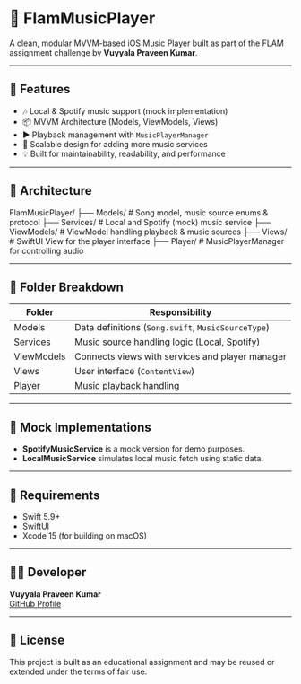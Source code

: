 # 🎵 FlamMusicPlayer

A clean, modular MVVM-based iOS Music Player built as part of the FLAM assignment challenge by **Vuyyala Praveen Kumar**.

---

## 🚀 Features

- 🎶 Local & Spotify music support (mock implementation)
- 📦 MVVM Architecture (Models, ViewModels, Views)
- ▶️ Playback management with `MusicPlayerManager`
- 🧪 Scalable design for adding more music services
- 💡 Built for maintainability, readability, and performance

---

## 🧠 Architecture

FlamMusicPlayer/
├── Models/ # Song model, music source enums & protocol
├── Services/ # Local and Spotify (mock) music service
├── ViewModels/ # ViewModel handling playback & music sources
├── Views/ # SwiftUI View for the player interface
├── Player/ # MusicPlayerManager for controlling audio


---

## 📂 Folder Breakdown

| Folder      | Responsibility                                   |
|-------------|--------------------------------------------------|
| Models      | Data definitions (`Song.swift`, `MusicSourceType`) |
| Services    | Music source handling logic (Local, Spotify)     |
| ViewModels  | Connects views with services and player manager  |
| Views       | User interface (`ContentView`)                   |
| Player      | Music playback handling                          |

---

## 🧪 Mock Implementations

- **SpotifyMusicService** is a mock version for demo purposes.
- **LocalMusicService** simulates local music fetch using static data.

---

## 🔧 Requirements

- Swift 5.9+
- SwiftUI
- Xcode 15 (for building on macOS)

---

## 👨‍💻 Developer

**Vuyyala Praveen Kumar**  
[GitHub Profile](https://github.com/praveenv33)

---

## 📄 License

This project is built as an educational assignment and may be reused or extended under the terms of fair use.

